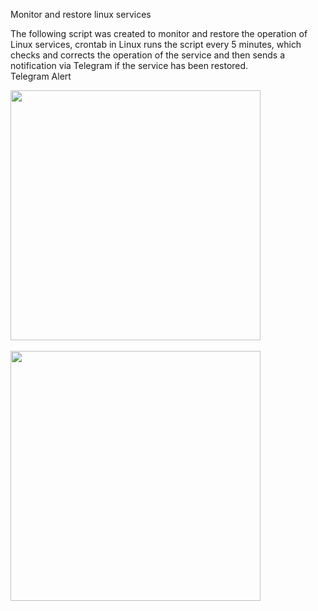 Monitor and restore linux services

The following script was created to monitor and restore the operation of Linux services, crontab in Linux runs the script every 5 minutes, which checks and corrects the operation of the service and then sends a notification via Telegram if the service has been restored.<br />
Telegram Alert<br />
<div align="left">
<img src="https://private-user-images.githubusercontent.com/174636552/413018822-67de81b3-9f90-40b1-a021-9d9b54382ce6.jpg?jwt=eyJhbGciOiJIUzI1NiIsInR5cCI6IkpXVCJ9.eyJpc3MiOiJnaXRodWIuY29tIiwiYXVkIjoicmF3LmdpdGh1YnVzZXJjb250ZW50LmNvbSIsImtleSI6ImtleTUiLCJleHAiOjE3Mzk0NzE3NjcsIm5iZiI6MTczOTQ3MTQ2NywicGF0aCI6Ii8xNzQ2MzY1NTIvNDEzMDE4ODIyLTY3ZGU4MWIzLTlmOTAtNDBiMS1hMDIxLTlkOWI1NDM4MmNlNi5qcGc_WC1BbXotQWxnb3JpdGhtPUFXUzQtSE1BQy1TSEEyNTYmWC1BbXotQ3JlZGVudGlhbD1BS0lBVkNPRFlMU0E1M1BRSzRaQSUyRjIwMjUwMjEzJTJGdXMtZWFzdC0xJTJGczMlMkZhd3M0X3JlcXVlc3QmWC1BbXotRGF0ZT0yMDI1MDIxM1QxODMxMDdaJlgtQW16LUV4cGlyZXM9MzAwJlgtQW16LVNpZ25hdHVyZT0wY2Y2YzFlZDM4ZGY2MTFlN2MzMDg1OGMxYWQ3MGE1ZGEyNmNmZDc5NWU4NTM2MmIyMTU1NDM2YmM5Yjk2OTg3JlgtQW16LVNpZ25lZEhlYWRlcnM9aG9zdCJ9.zrObv--rNutoOoexjBxXJz2t_Qchjq2j3XKUamAlO0g" width="400px" />
</div><br />
<div align="left">
<img src="https://private-user-images.githubusercontent.com/174636552/413018823-2873f6a1-1e26-4086-9e57-ebc16dc83f09.jpg?jwt=eyJhbGciOiJIUzI1NiIsInR5cCI6IkpXVCJ9.eyJpc3MiOiJnaXRodWIuY29tIiwiYXVkIjoicmF3LmdpdGh1YnVzZXJjb250ZW50LmNvbSIsImtleSI6ImtleTUiLCJleHAiOjE3Mzk0NzE5MjUsIm5iZiI6MTczOTQ3MTYyNSwicGF0aCI6Ii8xNzQ2MzY1NTIvNDEzMDE4ODIzLTI4NzNmNmExLTFlMjYtNDA4Ni05ZTU3LWViYzE2ZGM4M2YwOS5qcGc_WC1BbXotQWxnb3JpdGhtPUFXUzQtSE1BQy1TSEEyNTYmWC1BbXotQ3JlZGVudGlhbD1BS0lBVkNPRFlMU0E1M1BRSzRaQSUyRjIwMjUwMjEzJTJGdXMtZWFzdC0xJTJGczMlMkZhd3M0X3JlcXVlc3QmWC1BbXotRGF0ZT0yMDI1MDIxM1QxODMzNDVaJlgtQW16LUV4cGlyZXM9MzAwJlgtQW16LVNpZ25hdHVyZT02ODVlYTk1Njg3OTM3OWJmYjIyMmE1YTFhZThkMzU4M2I5MThmYWVjYjcxNjIyOTdjODY0NTZkMjRhZTllY2I1JlgtQW16LVNpZ25lZEhlYWRlcnM9aG9zdCJ9.ikvQ0A59rjLksoxqgc8k67IwVHxb6HQ9mVf5xnfxD10" width="400px" />
</div>
